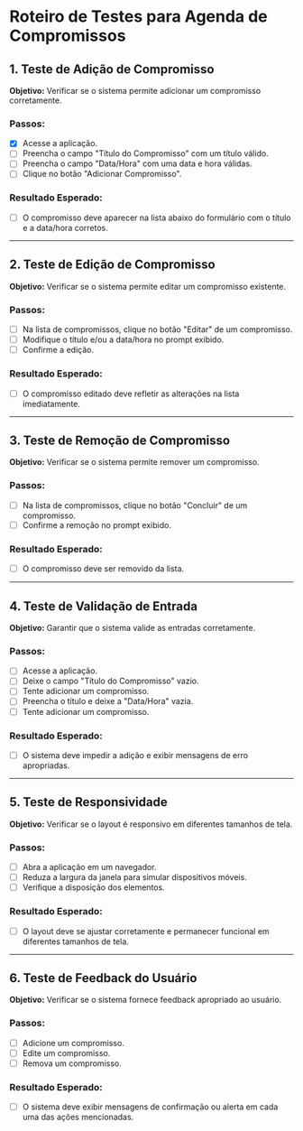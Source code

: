 # Roteiro de Testes para Agenda de Compromissos

## 1. Teste de Adição de Compromisso

**Objetivo:** Verificar se o sistema permite adicionar um compromisso corretamente.

### Passos:
- [x] Acesse a aplicação.
- [ ] Preencha o campo "Título do Compromisso" com um título válido.
- [ ] Preencha o campo "Data/Hora" com uma data e hora válidas.
- [ ] Clique no botão "Adicionar Compromisso".

### Resultado Esperado:
- [ ] O compromisso deve aparecer na lista abaixo do formulário com o título e a data/hora corretos.

---

## 2. Teste de Edição de Compromisso

**Objetivo:** Verificar se o sistema permite editar um compromisso existente.

### Passos:
- [ ] Na lista de compromissos, clique no botão "Editar" de um compromisso.
- [ ] Modifique o título e/ou a data/hora no prompt exibido.
- [ ] Confirme a edição.

### Resultado Esperado:
- [ ] O compromisso editado deve refletir as alterações na lista imediatamente.

---

## 3. Teste de Remoção de Compromisso

**Objetivo:** Verificar se o sistema permite remover um compromisso.

### Passos:
- [ ] Na lista de compromissos, clique no botão "Concluir" de um compromisso.
- [ ] Confirme a remoção no prompt exibido.

### Resultado Esperado:
- [ ] O compromisso deve ser removido da lista.

---

## 4. Teste de Validação de Entrada

**Objetivo:** Garantir que o sistema valide as entradas corretamente.

### Passos:
- [ ] Acesse a aplicação.
- [ ] Deixe o campo "Título do Compromisso" vazio.
- [ ] Tente adicionar um compromisso.
- [ ] Preencha o título e deixe a "Data/Hora" vazia.
- [ ] Tente adicionar um compromisso.

### Resultado Esperado:
- [ ] O sistema deve impedir a adição e exibir mensagens de erro apropriadas.

---

## 5. Teste de Responsividade

**Objetivo:** Verificar se o layout é responsivo em diferentes tamanhos de tela.

### Passos:
- [ ] Abra a aplicação em um navegador.
- [ ] Reduza a largura da janela para simular dispositivos móveis.
- [ ] Verifique a disposição dos elementos.

### Resultado Esperado:
- [ ] O layout deve se ajustar corretamente e permanecer funcional em diferentes tamanhos de tela.

---

## 6. Teste de Feedback do Usuário

**Objetivo:** Verificar se o sistema fornece feedback apropriado ao usuário.

### Passos:
- [ ] Adicione um compromisso.
- [ ] Edite um compromisso.
- [ ] Remova um compromisso.

### Resultado Esperado:
- [ ] O sistema deve exibir mensagens de confirmação ou alerta em cada uma das ações mencionadas.

